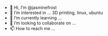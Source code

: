 - 👋 Hi, I’m @jasminefrost
- 👀 I’m interested in ... 3D printing, linux, ubuntu
- 🌱 I’m currently learning ...
- 💞️ I’m looking to collaborate on ...
- 📫 How to reach me ...

<!---
jasminefrost/jasminefrost is a ✨ special ✨ repository because its `README.md` (this file) appears on your GitHub profile.
You can click the Preview link to take a look at your changes.
--->
